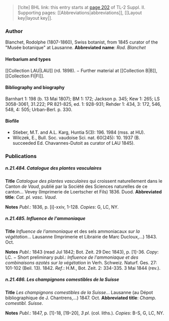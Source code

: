> [!cite] BHL link: this entry starts at [page 202](https://www.biodiversitylibrary.org/page/33265399) of TL-2 Suppl. II.
> Supporting pages: [[Abbreviations|abbreviations]], [[Layout key|layout key]].

### Author

Blanchet, Rodolphe (1807-1860), Swiss botanist, from 1845 curator of the "Musée botanique" at Lausanne. 
**Abbreviated name**: *Rod. Blanchet*

#### Herbarium and types

[[Collection LAU|LAU]] (rd. 1898). − Further material at [[Collection B|B]], [[Collection FI|FI]].

#### Bibliography and biography

Barnhart 1: 198 (b. 13 Mai 1807); BM 1: 172; Jackson p. 345; Kew 1: 265; LS 3058-3061, 31.222; PR 821-825, ed. 1: 928-931; Rehder 1: 434, 3: 172, 546, 548, 4: 505; Urban-Berl. p. 330.

#### Biofile

- Stieber, M.T. and A.L. Karg, Huntia 5(3): 196. 1984 (mss. at HU).
- Wilczek, E., Bull. Soc. vaudoise Sci. nat. 60(245): 10. 1937 (B. succeeded Ed. Chavannes-Dutoit as curator of LAU 1845).

### Publications

##### n.21.484. Catalogue des plantes vasculaires

**Title**
*Catalogue des plantes vasculaires* qui croissent naturellement dans le Canton *de Vaud*, publié par la Société des Sciences naturelles de ce canton... Vevey (Imprimerie de Loertscher et Fils) 1836. Duod.
**Abbreviated title**: *Cat. pl. vasc. Vaud*.

**Notes**
*Publ*.: 1836, p. \[i\]-xxiv, 1-128. *Copies*: G, LC, NY.

##### n.21.485. Influence de l'ammoniaque

**Title**
*Influence de l'ammoniaque* et des sels ammoniacaux *sur la végétation*... Lausanne (Imprimerie et Librairie de Marc Ducloux,...) 1843. Oct.

**Notes**
*Publ*.: 1843 (read Jul 1842; Bot. Zeit. 29 Dec 1843), p. \[1\]-36. *Copy*: LC. − Short preliminary publ.: *Influence de l'ammoniaque et des combinaisons azotés sur la végétation* in Verh. Schweiz. Naturf. Ges. 27: 101-102 (Beil. 13). 1842.
*Ref*.: H.M., Bot. Zeit. 2: 334-335. 3 Mai 1844 (rev.).

##### n.21.486. Les champignons comestibles de la Suisse

**Title**
*Les champignons comestibles de la Suisse*... Lausanne (au Dépot bibliographique de J. Chantrens,...) 1847. Oct.
**Abbreviated title**: *Champ. comestibl. Suisse*.

**Notes**
*Publ*.: 1847, p. \[1\]-18, \[19-20\], *3 pl*. (col. liths.). *Copies*: B-S, G, LC, NY.

